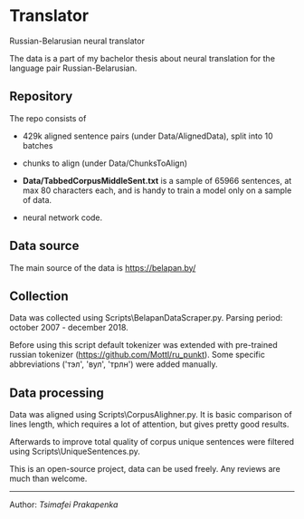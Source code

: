 # Translator
Russian-Belarusian neural translator

The data is a part of my bachelor thesis about neural translation for the language pair Russian-Belarusian.

## Repository
The repo consists of
 - 429k aligned sentence pairs (under Data/AlignedData), split into 10 batches
 - chunks to align (under Data/ChunksToAlign)
 
- **Data/TabbedCorpusMiddleSent.txt** is a sample of 65966 sentences, at max 80 characters each, and is handy to train a model only on a sample of data.

 - neural network code.
 
 ## Data source
 The main source of the data is https://belapan.by/
 
 ## Collection
 Data was collected using Scripts\BelapanDataScraper.py. 
 Parsing period: october 2007 - december 2018.
 
 Before using this script default tokenizer was extended with pre-trained russian tokenizer (https://github.com/Mottl/ru_punkt).
 Some specific abbreviations ('тэл', 'вул', 'трлн') were added manually.
 
 ## Data processing
 Data was aligned using Scripts\CorpusAlighner.py. It is basic comparison of lines length, which requires a lot of attention, but gives pretty good results.
 
 Afterwards to improve total quality of corpus unique sentences were filtered using Scripts\UniqueSentences.py.
 
 

This is an open-source project, data can be used freely.
Any reviews are much than welcome.

-----
Author: _Tsimafei Prakapenka_
